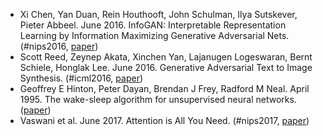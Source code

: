 - Xi Chen, Yan Duan, Rein Houthooft, John Schulman, Ilya Sutskever, Pieter Abbeel. June 2016. InfoGAN: Interpretable Representation Learning by Information Maximizing Generative Adversarial Nets. (#nips2016, [paper](https://arxiv.org/abs/1606.03657))
- Scott Reed, Zeynep Akata, Xinchen Yan, Lajanugen Logeswaran, Bernt Schiele, Honglak Lee. June 2016. Generative Adversarial Text to Image Synthesis. (#icml2016, [paper](https://arxiv.org/abs/1605.05396))
- Geoffrey E Hinton, Peter Dayan, Brendan J Frey, Radford M Neal. April 1995. The wake-sleep algorithm for unsupervised neural networks. ([paper](http://www.cs.toronto.edu/~fritz/absps/ws.pdf))
- Vaswani et al. June 2017. Attention is All You Need. (#nips2017, [paper](https://arxiv.org/abs/1706.03762))
